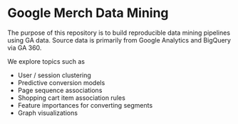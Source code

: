 # Google Merch Data Mining

The purpose of this repository is to build reproducible data mining pipelines using GA data. Source data is primarily from Google Analytics and BigQuery via GA 360.

We explore topics such as
- User / session clustering
- Predictive conversion models
- Page sequence associations
- Shopping cart item association rules
- Feature importances for converting segments
- Graph visualizations
